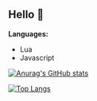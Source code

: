 ## Hello 👋

**Languages:**

- Lua
- Javascript

[![Anurag's GitHub stats](https://github-readme-stats.vercel.app/api?username=AragornElessar1973&count_private=true&hide=contribs,prs&show_icons=true&theme=tokyonight)](https://github.com/anuraghazra/github-readme-stats)

[![Top Langs](https://github-readme-stats.vercel.app/api/top-langs/?username=AragornElessar1973&layout=compact&theme=tokyonight)](https://github.com/anuraghazra/github-readme-stats)
